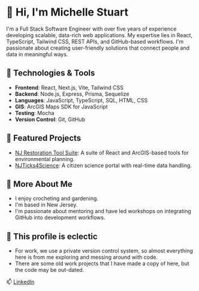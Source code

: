 # 👋 Hi, I'm Michelle Stuart

I'm a Full Stack Software Engineer with over five years of experience developing scalable, data-rich web applications. My expertise lies in React, TypeScript, Tailwind CSS, REST APIs, and GitHub-based workflows. I'm passionate about creating user-friendly solutions that connect people and data in meaningful ways.

## 🔧 Technologies & Tools

- **Frontend**: React, Next.js, Vite, Tailwind CSS
- **Backend**: Node.js, Express, Prisma, Sequelize
- **Languages**: JavaScript, TypeScript, SQL, HTML, CSS
- **GIS**: ArcGIS Maps SDK for JavaScript
- **Testing**: Mocha
- **Version Control**: Git, GitHub

## 📌 Featured Projects

- [NJ Restoration Tool Suite](https://njrestors.rutgers.edu): A suite of React and ArcGIS-based tools for environmental planning.
- [NJTicks4Science](https://ticks.rutgers.edu): A citizen science portal with real-time data handling.

## 🌱 More About Me

- I enjoy crocheting and gardening.
- I'm based in New Jersey.
- I'm passionate about mentoring and have led workshops on integrating GitHub into development workflows.

## 🤖 This profile is eclectic
- For work, we use a private version control system, so almost everything here is from me exploring and messing around with code.
- There are some old work projects that I have made a copy of here, but the code may be out-dated.

📫 [LinkedIn](https://www.linkedin.com/in/michelle-stuart-220ab940)

